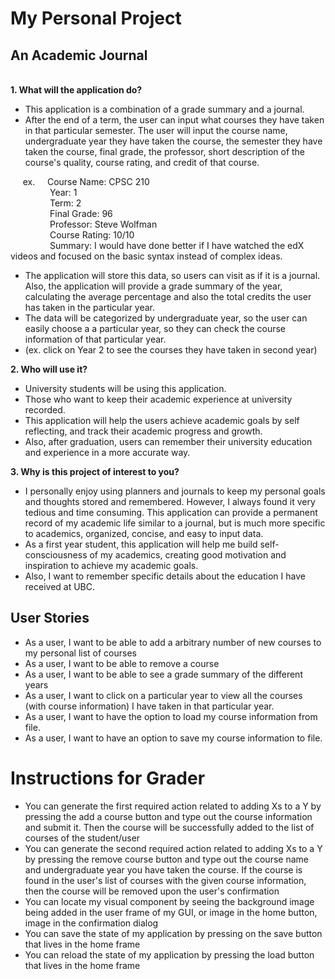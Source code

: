 # My Personal Project
## An Academic Journal
\
**1. What will the application do?**
- This application is a combination of a grade summary and a journal.
- After the end of a term, the user can input what courses they
have taken in that particular semester.
The user will input the course name, undergraduate year they have taken the course, the semester they have taken the course, final grade, the professor, 
short description of the course's quality, course rating, and credit of that course.
 

 &nbsp;&nbsp;&nbsp;&nbsp; ex.
  &nbsp;&nbsp;&nbsp;&nbsp;Course Name: CPSC 210
\
 &nbsp;&nbsp;&nbsp;&nbsp;&nbsp;&nbsp;&nbsp;&nbsp;&nbsp;&nbsp;&nbsp;&nbsp;&nbsp;&nbsp;&nbsp;&nbsp;Year: 1 
\
 &nbsp;&nbsp;&nbsp;&nbsp;&nbsp;&nbsp;&nbsp;&nbsp;&nbsp;&nbsp;&nbsp;&nbsp;&nbsp;&nbsp;&nbsp;&nbsp;Term: 2
\
 &nbsp;&nbsp;&nbsp;&nbsp;&nbsp;&nbsp;&nbsp;&nbsp;&nbsp;&nbsp;&nbsp;&nbsp;&nbsp;&nbsp;&nbsp;&nbsp;Final Grade: 96
\
 &nbsp;&nbsp;&nbsp;&nbsp;&nbsp;&nbsp;&nbsp;&nbsp;&nbsp;&nbsp;&nbsp;&nbsp;&nbsp;&nbsp;&nbsp;&nbsp;Professor: Steve Wolfman
\
 &nbsp;&nbsp;&nbsp;&nbsp;&nbsp;&nbsp;&nbsp;&nbsp;&nbsp;&nbsp;&nbsp;&nbsp;&nbsp;&nbsp;&nbsp;&nbsp;Course Rating: 10/10
\
 &nbsp;&nbsp;&nbsp;&nbsp;&nbsp;&nbsp;&nbsp;&nbsp;&nbsp;&nbsp;&nbsp;&nbsp;&nbsp;&nbsp;&nbsp;&nbsp;Summary: I would have done better if I have
  watched the edX videos and focused on the 
  basic syntax instead of complex ideas.
- The application will store this data, so users can visit as if it 
is a journal. Also, the application will provide a grade summary of the year, 
calculating the average percentage and also the total credits the user has taken in the particular year. 
- The data will be categorized by undergraduate year, so the user can easily choose a
a particular year, so they can check the course information of that particular year. 
- (ex. click on Year 2 to see the 
courses they have taken in second year)
  



**2. Who will use it?**
- University students will be using this application. 
- Those who 
want to keep their academic experience at university recorded. 
- This application will help the users achieve academic goals by
self reflecting, and track their academic progress and growth. 
- Also, after graduation, users can remember their university education 
and experience in a more accurate way. 



**3. Why is this project of interest to you?**
- I personally enjoy using planners and journals
to keep my personal goals and thoughts stored and remembered. 
However, I always found it very tedious and time consuming.
This application can provide a permanent record of my academic life
similar to a journal, but is much more specific to academics, organized, concise,
and easy to input data. 
- As a first year student, this application will 
 help me build self-consciousness of my academics, 
creating good motivation and inspiration to achieve my academic goals. 
- Also, I want to remember specific details about the education I have received 
at UBC.

## User Stories
- As a user, I want to be able to add a arbitrary number of new courses to my personal list of courses
- As a user, I want to be able to remove a course
- As a user, I want to be able to see a grade summary of the different years
- As a user, I want to click on a particular year to view all the courses (with course information) 
I have taken in that particular year.
- As a user, I want to have the option to load my course information from file.
- As a user, I want to have an option to save my course information to file.


# Instructions for Grader

- You can generate the first required action related to adding Xs to a Y by 
pressing the add a course button and type out the course information and submit it. Then the
course will be successfully added to the list of courses of the student/user
- You can generate the second required action related to adding Xs to a Y by pressing the 
remove course button and type out the course name and undergraduate year you have taken the course.
If the course is found in the user's list of courses with the given course information, then
the course will be removed upon the user's confirmation 
- You can locate my visual component by seeing the background image being added in the user frame 
of my GUI, or image in the home button, image in the confirmation dialog 
- You can save the state of my application by pressing on the save button that lives in the home frame
- You can reload the state of my application by pressing the load button that lives in the home frame



